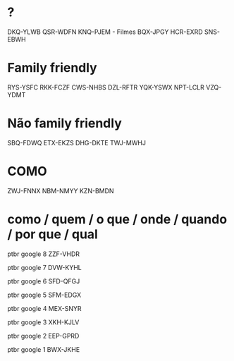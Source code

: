 # ?
DKQ-YLWB
QSR-WDFN
KNQ-PJEM - Filmes
BQX-JPGY
HCR-EXRD
SNS-EBWH

# Family friendly

RYS-YSFC
RKK-FCZF
CWS-NHBS
DZL-RFTR
YQK-YSWX
NPT-LCLR
VZQ-YDMT


# Não family friendly

SBQ-FDWQ
ETX-EKZS
DHG-DKTE
TWJ-MWHJ

# COMO

ZWJ-FNNX
NBM-NMYY
KZN-BMDN

# como / quem / o que / onde / quando / por que / qual

ptbr google 8
ZZF-VHDR

ptbr google 7
DVW-KYHL

ptbr google 6
SFD-QFGJ

ptbr google 5
SFM-EDGX

ptbr google 4
MEX-SNYR

ptbr google 3
XKH-KJLV

ptbr google 2
EEP-GPRD

ptbr google 1
BWX-JKHE